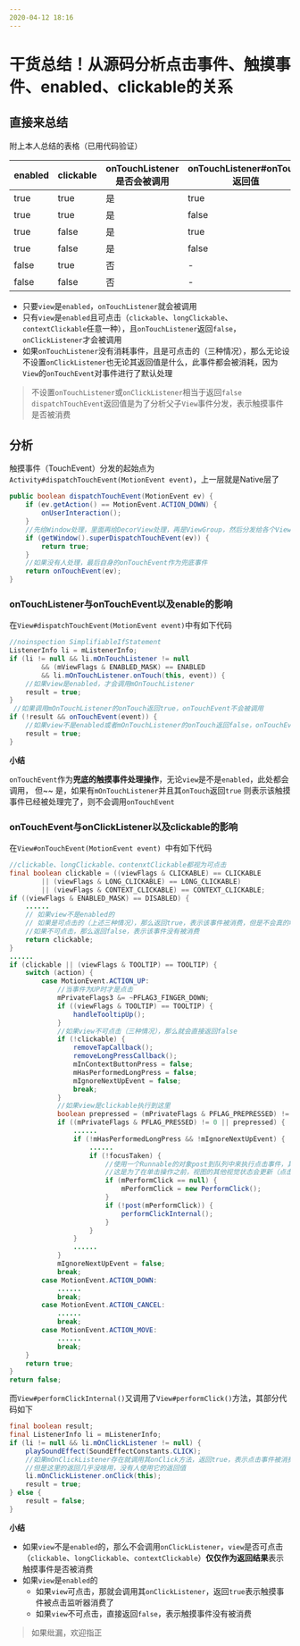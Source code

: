 ```yaml
---
2020-04-12 18:16
---
```


# 干货总结！从源码分析点击事件、触摸事件、enabled、clickable的关系

## 直接来总结

附上本人总结的表格（已用代码验证）

| enabled | clickable | onTouchListener是否会被调用 | onTouchListener#onTouch返回值 | onClickListener是否会被调用 | onTouchEvent返回值 | dispatchTouchEvent返回值 |
| ------- | --------- | --------------------------- | ----------------------------- | --------------------------- | ------------------ | ------------------------ |
| true    | true      | 是                          | true                          | 否                          | true               | true                     |
| true    | true      | 是                          | false                         | 是                          | true               | true                     |
| true    | false     | 是                          | true                          | 否                          | true               | true                     |
| true    | false     | 是                          | false                         | 否                          | false              | false                    |
| false   | true      | 否                          | -                             | 否                          | true               | true                     |
| false   | false     | 否                          | -                             | 否                          | false              | false                    |

* 只要`view`是`enabled`，`onTouchListener`就会被调用
* 只有`view`是`enabled`且可点击（`clickable`、`longClickable`、`contextClickable`任意一种），且`onTouchListener`返回`false`，`onClickListener`才会被调用
* 如果`onTouchListener`没有消耗事件，且是可点击的（三种情况），那么无论设不设置`onClickListener`也无论其返回值是什么，此事件都会被消耗，因为`View`的`onTouchEvent`对事件进行了默认处理
> 不设置`onTouchListener`或`onClickListener`相当于返回`false`
> `dispatchTouchEvent`返回值是为了分析父子`View`事件分发，表示触摸事件是否被消费
## 分析

触摸事件（TouchEvent）分发的起始点为`Activity#dispatchTouchEvent(MotionEvent event)`，上一层就是Native层了

```java
public boolean dispatchTouchEvent(MotionEvent ev) {
    if (ev.getAction() == MotionEvent.ACTION_DOWN) {
        onUserInteraction();
    }
    //先给Window处理，里面再给DecorView处理，再是ViewGroup，然后分发给各个View或ViewGroup
    if (getWindow().superDispatchTouchEvent(ev)) {
        return true;
    }
    //如果没有人处理，最后自身的onTouchEvent作为兜底事件
    return onTouchEvent(ev);
}
```
### onTouchListener与onTouchEvent以及enable的影响

在`View#dispatchTouchEvent(MotionEvent event)`中有如下代码
```java
//noinspection SimplifiableIfStatement
ListenerInfo li = mListenerInfo;
if (li != null && li.mOnTouchListener != null
        && (mViewFlags & ENABLED_MASK) == ENABLED
        && li.mOnTouchListener.onTouch(this, event)) {
    //如果view是enabled，才会调用mOnTouchListener
    result = true;
}
 //如果调用mOnTouchListener的onTouch返回true，onTouchEvent不会被调用
if (!result && onTouchEvent(event)) {
    //如果view不是enabled或者mOnTouchListener的onTouch返回false，onTouchEvent被调用
    result = true;
}
```
**小结**

`onTouchEvent`作为**兜底的触摸事件处理操作**，无论`view`是不是`enabled`，此处都会调用，
但~~ 是，如果有`mOnTouchListener`并且其`onTouch`返回`true` 则表示该触摸事件已经被处理完了，则不会调用`onTouchEvent`

### onTouchEvent与onClickListener以及clickable的影响

在`View#onTouchEvent(MotionEvent event) `中有如下代码
```java
//clickable、longClickable、contenxtClickable都视为可点击
final boolean clickable = ((viewFlags & CLICKABLE) == CLICKABLE
        || (viewFlags & LONG_CLICKABLE) == LONG_CLICKABLE)
        || (viewFlags & CONTEXT_CLICKABLE) == CONTEXT_CLICKABLE;
if ((viewFlags & ENABLED_MASK) == DISABLED) {
    ......
    // 如果view不是enabled的
    // 如果是可点击的（上述三种情况），那么返回true，表示该事件被消费，但是不会真的响应它（不会调用onClickListener）；
    //如果不可点击，那么返回false，表示该事件没有被消费
    return clickable;
}
......
if (clickable || (viewFlags & TOOLTIP) == TOOLTIP) {
    switch (action) {
        case MotionEvent.ACTION_UP:
            //当事件为UP时才是点击
            mPrivateFlags3 &= ~PFLAG3_FINGER_DOWN;
            if ((viewFlags & TOOLTIP) == TOOLTIP) {
                handleTooltipUp();
            }
            //如果view不可点击（三种情况），那么就会直接返回false
            if (!clickable) {
                removeTapCallback();
                removeLongPressCallback();
                mInContextButtonPress = false;
                mHasPerformedLongPress = false;
                mIgnoreNextUpEvent = false;
                break;
            }
            //如果view是clickable执行到这里
            boolean prepressed = (mPrivateFlags & PFLAG_PREPRESSED) != 0;
            if ((mPrivateFlags & PFLAG_PRESSED) != 0 || prepressed) {
                ......
                if (!mHasPerformedLongPress && !mIgnoreNextUpEvent) {
                    ......
                    if (!focusTaken) {
                        //使用一个Runnable的对象post到队列中来执行点击事件，其内部就是执行performClickInternal()方法
                        //这是为了在单击操作之前，视图的其他视觉状态会更新（点击效果）
                        if (mPerformClick == null) {
                            mPerformClick = new PerformClick();
                        }
                        if (!post(mPerformClick)) {
                            performClickInternal();
                        }
                    }
                }
                ......
            }
            mIgnoreNextUpEvent = false;
            break;
        case MotionEvent.ACTION_DOWN:
            ......
            break;
        case MotionEvent.ACTION_CANCEL:
            ......
            break;
        case MotionEvent.ACTION_MOVE:
            ......
            break;
    }
    return true;
}
return false;
```
而`View#performClickInternal()`又调用了`View#performClick()`方法，其部分代码如下
```java
final boolean result;
final ListenerInfo li = mListenerInfo;
if (li != null && li.mOnClickListener != null) {
    playSoundEffect(SoundEffectConstants.CLICK);
    //如果mOnClickListener存在就调用其onClick方法，返回true，表示点击事件被消费
    //但是这里的返回几乎没啥用，没有人使用它的返回值
    li.mOnClickListener.onClick(this);
    result = true;
} else {
    result = false;
}
```
**小结**

* 如果`view`不是`enabled`的，那么不会调用`onClickListener`，`view`是否可点击（`clickable`、`longClickable`、`contextClickable`）**仅仅作为返回结果**表示触摸事件是否被消费
* 如果`view`是`enabled`的
    * 如果`view`可点击，那就会调用其`onClickListener`，返回`true`表示触摸事件被点击监听器消费了
    * 如果`view`不可点击，直接返回`false`，表示触摸事件没有被消费

> 如果纰漏，欢迎指正
